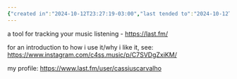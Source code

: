 ```yaml
---
{"created in":"2024-10-12T23:27:19-03:00","last tended to":"2024-10-12T23:38:47-03:00","tags":["tool","music","quantifiedself","🌲"],"dg-publish":true,"notestage":["🌲"],"permalink":"/projects-and-tools/tools/music/last-fm/","dgPassFrontmatter":true,"created":"2024-10-12T23:27:19.460-03:00","updated":"2024-10-12T23:38:47.006-03:00"}
---
```


a tool for tracking your music listening - https://last.fm/

for an introduction to how i use it/why i like it, see: https://www.instagram.com/c4ss.music/p/C7SVDgZxiKM/

my profile: https://www.last.fm/user/cassiuscarvalho